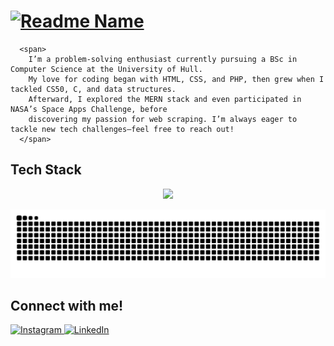 <h1>
  <!-- Typing effect -->
  <a href="https://git.io/typing-svg">
    <img 
      src="https://readme-typing-svg.demolab.com?font=roboto&weight=600&size=30&duration=4000&pause=200&color=FF0000&multiline=true&width=435&height=100&lines=%24+whoami;Roshaan+Ali+Mehar" 
      alt="Readme Name" 
    />
  </a>
</h1>

<!-- Table layout without borders -->

      <span>
        I’m a problem-solving enthusiast currently pursuing a BSc in Computer Science at the University of Hull.                                                  
        My love for coding began with HTML, CSS, and PHP, then grew when I tackled CS50, C, and data structures.                                          
        Afterward, I explored the MERN stack and even participated in NASA’s Space Apps Challenge, before                                                
        discovering my passion for web scraping. I’m always eager to tackle new tech challenges—feel free to reach out!
      </span>
    
  

<!-- Skill Icons -->
<h2 align:left >Tech Stack</h2>
  <p align="center">
    <a href="https://skillicons.dev">
    <img src="https://skillicons.dev/icons?i=angular,aws,bootstrap,c,cpp,docker,express,fastapi,flutter,git,github,html,js,kali,linux,materialui,mongodb,mysql,nextjs,nodejs,npm,php,postman,py,react,sqlite,selenium,tailwind,ts,vercel" />
  </a>
  </p>

<!-- Snake Animation -->
<div align="center">
  <picture>
  <source media="(prefers-color-scheme: dark)" srcset="https://raw.githubusercontent.com/roshaanmehar/roshaanmehar/output/github-snake-dark.svg" />
  <source media="(prefers-color-scheme: light)" srcset="https://raw.githubusercontent.com/roshaanmehar/roshaanmehar/output/github-snake.svg" />
  <img alt="github-snake" src="https://raw.githubusercontent.com/roshaanmehar/roshaanmehar/output/github-snake.svg" />
</picture>
</div>

<h2>Connect with me!</h2>
<a href="https://www.instagram.com/roshaan.alii/" target="_blank">
          <img src="https://img.shields.io/badge/Instagram-%23E4405F?style=for-the-badge&logo=instagram&logoColor=white" alt="Instagram">
        </a>
        <a href="https://www.linkedin.com/in/roshaan-ali/" target="_blank">
        <img src="https://img.shields.io/badge/LinkedIn-0077B5?style=for-the-badge&logo=linkedin&logoColor=white" alt="LinkedIn">
        </a>

